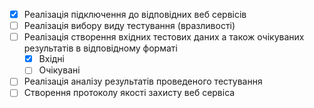 - [x] Реалізація підключення до відповідних веб сервісів
- [ ] Реалізація вибору виду тестування (вразливості)
- [ ] Реалізація створення вхідних тестових даних а також очікуваних результатів в відповідному форматі
    - [x] Вхідні
    - [ ] Очікувані
- [ ] Реалізація аналізу результатів проведеного тестування
- [ ] Створення протоколу якості захисту веб сервіса
